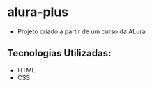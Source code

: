 # alura-plus
* Projeto criado a partir de um curso da ALura

## Tecnologias Utilizadas:
* HTML
* CSS
